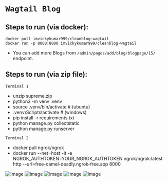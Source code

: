 # `Wagtail Blog`

## Steps to run (via docker):

    docker pull imvickykumar999/cleanblog-wagtail
    docker run -p 8000:8000 imvickykumar999/cleanblog-wagtail

- You can add more Blogs from `/admin/pages/add/blog/blogpage/15/` endpoint.

## Steps to run (via zip file):

`Terminal 1`

- unzip supreme.zip
- python3 -m venv .venv
- source .venv/bin/activate # (ubuntu)
- .venv\Scripts\activate # (windows)
- pip install -r requirements.txt
- python manage.py collectstatic
- python manage.py runserver

`Terminal 2`

- docker pull ngrok/ngrok
- docker run --net=host -it -e NGROK_AUTHTOKEN=YOUR_NGROK_AUTHTOKEN ngrok/ngrok:latest http --url=free-camel-deadly.ngrok-free.app 8000

![image](https://github.com/user-attachments/assets/2c914d09-886a-4bfe-8276-63c47cd0b267)
![image](https://github.com/user-attachments/assets/a6d34ead-c674-49d8-b33f-a853dba98364)
![image](https://github.com/user-attachments/assets/a050af43-7d7f-47f8-a872-1d1242d5adf5)
![image](https://github.com/user-attachments/assets/473eb9e9-6ac6-438f-b9cd-df1b13810f1d)
![image](https://github.com/user-attachments/assets/d03f8a71-3eae-4c4a-8508-fb839f1f62cb)
